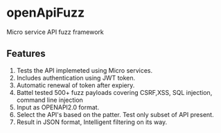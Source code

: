 # openApiFuzz
Micro service API fuzz framework

## Features
1. Tests the API implemeted using Micro services.
2. Includes authentication using JWT token.
3. Automatic renewal of token after expiery.
4. Battel tested 500+ fuzz payloads covering CSRF,XSS, SQL injection, command line injection
5. Input as OPENAPI2.0 format.
6. Select the API's based on the patter. Test only subset of API present.
7. Result in JSON format, Intelligent filtering on its way. 
